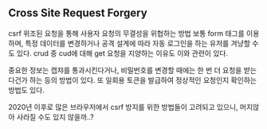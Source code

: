 ## Cross Site Request Forgery

csrf 위조된 요청을 통해 사용자 요청의 무결성을 위협하는 방법
보통 form 태그를 이용하며, 특정 데이터를 변경하거나 공격 설계에 따라 자동 로그인을 하는 유저를 겨냥할 수도 있다.
crud 중 cud에 대해 get 요청을 지양하는 이유도 이와 관련이 있다.

중요한 정보는 캡챠를 통과시킨다거나, 비밀번호를 변경할 때에는 한 번 더 요청을 받는다건가 하는 등의 방법이 있다.
또 일회용 토큰을 발급하여 정상적인 요청인지 확인하는 방법도 있다.

2020년 이후로 많은 브라우저에서 csrf 방지를 위한 방법들이 고려되고 있으니, 머지않아 사라질 수도 있지 않을까..?
